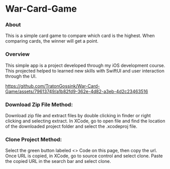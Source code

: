 # War-Card-Game

### About
This is a simple card game to compare which card is the highest. When comparing cards, the winner will get a point. 

### Overview

This simple app is a project developed through my iOS development course. 
This projected helped to learned new skills with SwiftUI and user interaction through the UI. 



https://github.com/TratonGossink/War-Card-Game/assets/79613749/a1b82fd9-362e-4d82-a3eb-4d2c23463516



### Download Zip File Method:
Download zip file and extract files by double clicking in finder or right clicking and selecting extract. 
In XCode, go to open file and find the location of the downloaded project folder and select the .xcodeproj file.

### Clone Project Method:
Select the green button labeled <> Code on this page, then copy the url. 
Once URL is copied, in XCode, go to source control and select clone. Paste the copied URL in the search bar and select clone.
